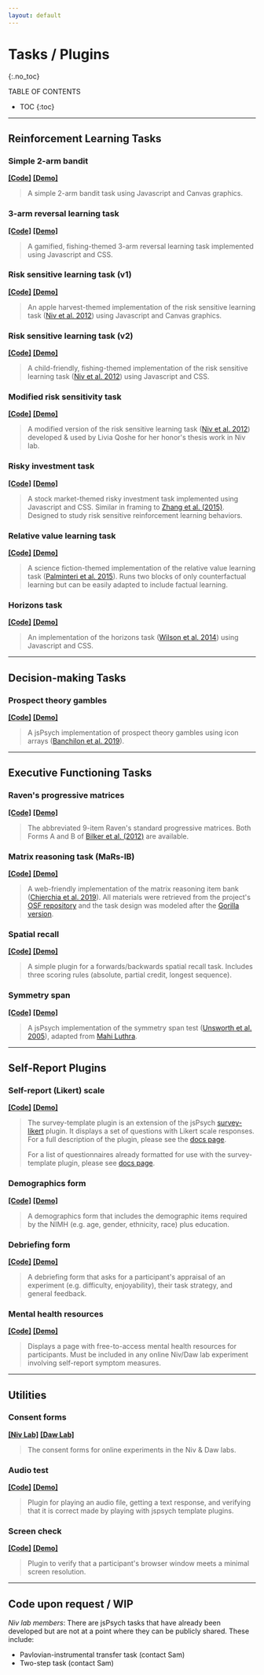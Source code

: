```yaml
---
layout: default
---
```


# Tasks / Plugins
{:.no_toc}

TABLE OF CONTENTS

* TOC
{:toc}

<hr>

## Reinforcement Learning Tasks

### Simple 2-arm bandit

[<b>[Code]</b>](https://github.com/nivlab/jspsych-demos/tree/main/tasks/bandit) [<b>[Demo]</b>](./tasks/bandit/experiment.html)

> A simple 2-arm bandit task using Javascript and Canvas graphics.

### 3-arm reversal learning task

[<b>[Code]</b>](https://github.com/nivlab/ThreeArmJS) [<b>[Demo]</b>](https://nivlab.github.io/ThreeArmJS)

> A gamified, fishing-themed 3-arm reversal learning task implemented using Javascript and CSS.

### Risk sensitive learning task (v1)

[<b>[Code]</b>](https://github.com/nivlab/jspsych-demos/tree/main/tasks/rsl-v1) [<b>[Demo]</b>](./tasks/rsl-v1/experiment.html)

> An apple harvest-themed implementation of the risk sensitive learning task ([Niv et al. 2012](https://doi.org/10.1523/JNEUROSCI.5498-10.2012)) using Javascript and Canvas graphics.

### Risk sensitive learning task (v2)

[<b>[Code]</b>](https://github.com/nivlab/jspsych-demos/tree/main/tasks/rsl-v2) [<b>[Demo]</b>](./tasks/rsl-v2/experiment.html)

> A child-friendly, fishing-themed implementation of the risk sensitive learning task ([Niv et al. 2012](https://doi.org/10.1523/JNEUROSCI.5498-10.2012)) using Javascript and CSS.

### Modified risk sensitivity task

[<b>[Code]</b>](https://github.com/nivlab/jspsych-demos/tree/main/tasks/mrst) [<b>[Demo]</b>](./tasks/mrst/experiment.html)

> A modified version of the risk sensitive learning task ([Niv et al. 2012](https://doi.org/10.1523/JNEUROSCI.5498-10.2012)) developed & used by Livia Qoshe for her honor's thesis work in Niv lab.

### Risky investment task

[<b>[Code]</b>](https://github.com/nivlab/jspsych-demos/tree/main/tasks/investment) [<b>[Demo]</b>](./tasks/investment/experiment.html)

> A stock market-themed risky investment task implemented using Javascript and CSS. Similar in framing to [Zhang et al. (2015)](https://doi.org/10.1111/tops.12143). Designed to study risk sensitive reinforcement learning behaviors.

### Relative value learning task

[<b>[Code]</b>](https://github.com/nivlab/jspsych-demos/tree/main/tasks/rvl) [<b>[Demo]</b>](./tasks/rvl/experiment.html)

> A science fiction-themed implementation of the relative value learning task ([Palminteri et al. 2015](https://doi.org/10.1038/ncomms9096)). Runs two blocks of only counterfactual learning but can be easily adapted to include factual learning.

### Horizons task

[<b>[Code]</b>](https://github.com/nivlab/jspsych-demos/tree/main/tasks/horizons) [<b>[Demo]</b>](./tasks/horizons/experiment.html)

> An implementation of the horizons task ([Wilson et al. 2014](https://doi.org/10.1037/a0038199)) using Javascript and CSS.

<hr>

## Decision-making Tasks

### Prospect theory gambles

[<b>[Code]</b>](https://github.com/nivlab/jspsych-demos/tree/main/tasks/prospect) [<b>[Demo]</b>](./tasks/prospect/experiment.html)

> A jsPsych implementation of prospect theory gambles using icon arrays ([Banchilon et al. 2019](http://arxiv.org/abs/1910.09725)).

<hr>

## Executive Functioning Tasks

### Raven's progressive matrices

[<b>[Code]</b>](https://github.com/nivlab/jspsych-demos/tree/main/tasks/rpm) [<b>[Demo]</b>](./tasks/rpm/experiment.html?tf=a)

> The abbreviated 9-item Raven's standard progressive matrices. Both Forms A and B of [Bilker et al. (2012)](https://doi.org/10.1177%2F1073191112446655) are available.

### Matrix reasoning task (MaRs-IB)

[<b>[Code]</b>](https://github.com/nivlab/jspsych-demos/tree/main/tasks/mars) [<b>[Demo]</b>](./tasks/mars/experiment.html)

> A web-friendly implementation of the matrix reasoning item bank ([Chierchia et al. 2019](https://doi.org/10.1098/rsos.190232)). All materials were retrieved from the project's [OSF repository](https://osf.io/g96f4/) and the task design was modeled after the [Gorilla version](https://app.gorilla.sc/openmaterials/36164).

### Spatial recall

[<b>[Code]</b>](https://github.com/nivlab/jspsych-demos/tree/main/tasks/spatial-recall) [<b>[Demo]</b>](./tasks/spatial-recall/experiment.html)

> A simple plugin for a forwards/backwards spatial recall task. Includes three scoring rules (absolute, partial credit, longest sequence).

### Symmetry span

[<b>[Code]</b>](https://github.com/nivlab/jspsych-demos/tree/main/tasks/symmetry_span) [<b>[Demo]</b>](./tasks/symmetry_span/experiment.html)

> A jsPsych implementation of the symmetry span test ([Unsworth et al. 2005](https://doi.org/10.3758/BF03192720)), adapted from [Mahi Luthra](https://github.com/mahiluthra/working_memory_tests).

<hr>

## Self-Report Plugins

### Self-report (Likert) scale

[<b>[Code]</b>](https://github.com/nivlab/jspsych-demos/tree/main/tasks/self-report) [<b>[Demo]</b>](./tasks/self-report/experiment.html?plugin=survey)

> The survey-template plugin is an extension of the jsPsych [survey-likert](https://www.jspsych.org/plugins/jspsych-survey-likert/) plugin. It displays a set of questions with Likert scale responses. For a full description of the plugin, please see the [docs page](https://github.com/nivlab/jspsych-demos/tree/main/tasks/self-report#jspsych-survey-template).
>
> For a list of questionnaires already formatted for use with the survey-template plugin, please see [docs page](https://github.com/nivlab/jspsych-demos/tree/main/tasks/self-report).  

### Demographics form

[<b>[Code]</b>](https://github.com/nivlab/jspsych-demos/tree/main/tasks/self-report) [<b>[Demo]</b>](./tasks/self-report/experiment.html?plugin=demo)

> A demographics form that includes the demographic items required by the NIMH (e.g. age, gender, ethnicity, race) plus education.

### Debriefing form

[<b>[Code]</b>](https://github.com/nivlab/jspsych-demos/tree/main/tasks/self-report) [<b>[Demo]</b>](./tasks/self-report/experiment.html?plugin=debrief)

> A debriefing form that asks for a participant's appraisal of an experiment (e.g. difficulty, enjoyability), their task strategy, and general feedback.

### Mental health resources

[<b>[Code]</b>](https://github.com/nivlab/jspsych-demos/tree/main/tasks/self-report) [<b>[Demo]</b>](./tasks/self-report/experiment.html?plugin=mha)

> Displays a page with free-to-access mental health resources for participants. Must be included in any  online Niv/Daw lab experiment involving self-report symptom measures.

<hr>

## Utilities

### Consent forms

[<b>[Niv Lab]</b>](https://github.com/nivlab/jspsych-demos/tree/main/tasks/consent/) [<b>[Daw Lab]</b>](https://github.com/nivlab/jspsych-demos/tree/main/tasks/consent/)

> The consent forms for online experiments in the Niv & Daw labs.

### Audio test

[<b>[Code]</b>](https://github.com/nivlab/jspsych-demos/tree/main/tasks/audio-test) [<b>[Demo]</b>](./tasks/audio-test/experiment.html)

> Plugin for playing an audio file, getting a text response, and verifying that it is correct made by playing with jspsych template plugins.

### Screen check

[<b>[Code]</b>](https://github.com/nivlab/jspsych-demos/tree/main/tasks/screen-check) [<b>[Demo]</b>](./tasks/screen-check/experiment.html?min_width=12000&min_height=8000)

> Plugin to verify that a participant's browser window meets a minimal screen resolution.

<hr>

## Code upon request / WIP

<i>Niv lab members</i>: There are jsPsych tasks that have already been developed but are not at a point where they can be publicly shared. These include:

- Pavlovian-instrumental transfer task (contact Sam)
- Two-step task (contact Sam)
